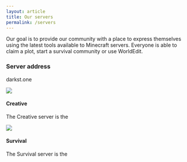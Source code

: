```yaml
---
layout: article
title: Our servers
permalink: /servers
---
```


Our goal is to provide our community with a place to express themselves using the latest tools available to Minecraft servers. Everyone is able to claim a plot, start a survival community or use WorldEdit.

<a class="button button--info button--circle button--lg" href="#"><i class="fas fa-hdd-o"></i></a>

### Server address
darkst.one

<div class="item">
  <div class="item__image">
    <img class="image" src="{{ site.baseurl}}/assets/images/creative.png"/>
  </div>
  <div class="item__content">
    <div class="item__header">
      <h4>Creative</h4>
    </div>
    <div class="item__description">
      <p>The Creative server is the</p>
    </div>
  </div>
</div>

<div class="item">
  <div class="item__image">
    <img class="image" src="{{ site.baseurl}}/assets/images/survival.png"/>
  </div>
  <div class="item__content">
    <div class="item__header">
      <h4>Survival</h4>
    </div>
    <div class="item__description">
      <p>The Survival server is the</p>
    </div>
  </div>
</div>
